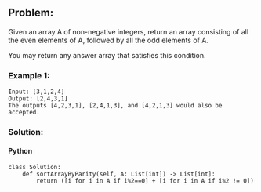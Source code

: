 ## Problem:

Given an array A of non-negative integers, return an array consisting of all the even elements of A, followed by all the odd elements of A.

You may return any answer array that satisfies this condition.

### Example 1:

```
Input: [3,1,2,4]
Output: [2,4,3,1]
The outputs [4,2,3,1], [2,4,1,3], and [4,2,1,3] would also be accepted.
```

### Solution:

#### Python

```
class Solution:
    def sortArrayByParity(self, A: List[int]) -> List[int]:
        return ([i for i in A if i%2==0] + [i for i in A if i%2 != 0])

```
